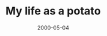 ---
layout: base.njk
title : 'My life as a potato' 
view_title : 'My life as a potato' 
year : '2000' 
date : '2000-05-04' 
img_file : '/drawing/potato.png' 
html_file : 'mypotato' 
next_html : 'imadehim.html' 
year_order : '275' 
permalink : "title/{{html_file}}.html"
---